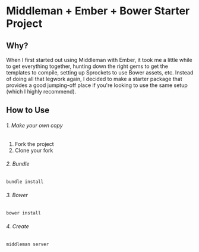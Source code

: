 # Middleman + Ember + Bower Starter Project

## Why?

When I first started out using Middleman with Ember, it took me a little while to get everything together, hunting down the right gems to get the templates to compile, setting up Sprockets to use Bower assets, etc.  Instead of doing all that legwork again, I decided to make a starter package that provides a good jumping-off place if you're looking to use the same setup (which I highly recommend).

## How to Use

###### 1. Make your own copy

1. Fork the project
2. Clone your fork

###### 2. Bundle

```bash
bundle install
```

###### 3. Bower

```bash
bower install
```

###### 4. Create

```bash
middleman server
```
